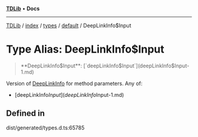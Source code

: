 [**TDLib**](../../../../../../README.md) • **Docs**

***

[TDLib](../../../../../../modules.md) / [index](../../../../../README.md) / [types](../../../README.md) / [default](../README.md) / DeepLinkInfo$Input

# Type Alias: DeepLinkInfo$Input

> **DeepLinkInfo$Input**: [`deepLinkInfo$Input`](deepLinkInfo$Input-1.md)

Version of [DeepLinkInfo](DeepLinkInfo.md) for method parameters.
Any of:
- [deepLinkInfo$Input](deepLinkInfo$Input-1.md)

## Defined in

dist/generated/types.d.ts:65785
